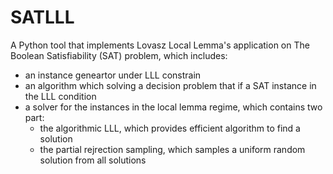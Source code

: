 # SATLLL

A Python tool that implements Lovasz Local Lemma's application on The Boolean Satisfiability (SAT) problem, which includes:
- an instance geneartor under LLL constrain
- an algorithm which solving a decision problem that if a SAT instance in the  LLL condition
- a solver for the instances in the local lemma regime, which contains two part:
  - the algorithmic LLL, which provides efficient algorithm to find a solution
  - the partial rejrection sampling, which samples a uniform random solution from all solutions